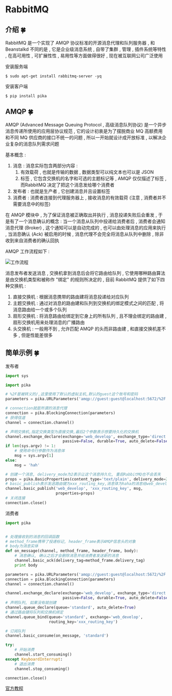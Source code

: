 # RabbitMQ




<extoc></extoc>

## 介绍  🍀

RabbitMQ 是一个实现了 AMQP 协议标准的开源消息代理和队列服务器 , 和 Beanstalkd 不同的是 , 它是企业级消息系统 , 自带了集群 , 管理 , 插件系统等特性 , 在高可用性 , 可扩展性性 , 易用性等方面做得很好 , 现在被互联网公司广泛使用

安装服务端

```shell
$ sudo apt-get install rabbitmq-server -yq
```

安装客户端

```shell
$ pip install pika
```

## AMQP  🍀

AMQP (Advanced Message Queuing Protocol , 高级消息队列协议) 是一个异步消息传递所使用的应用层协议规范 , 它的设计初衷是为了摆脱商业 MQ 高额费用和不同 MQ 供应商的接口不统一的问题 , 所以一开始就设计成开放标准 , 以解决企业复杂的消息队列需求问题

基本概念 : 

1. 消息 : 消息实际包含两部分内容 : 
   1. 有效载荷 , 也就是传输的数据 , 数据类型可以纯文本也可以是 JSON
   2. 标签 , 它包含交换机的名字和可选的主题标记等 , AMQP 仅仅描述了标签 , 而RabbitMQ 决定了把这个消息发给哪个消费者
2. 发布者 : 也就是生产者 , 它创建消息并且设置标签
3. 消费者 : 消费者连接到代理服务器上 , 接收消息的有效载荷 (注意 , 消费者并不需要消息中的标签)

在 AMQP 模块中 , 为了保证消息被正确取出并执行 , 消息投递失败后会重发 , 于是有了一个消息确认的概念 : 当一个消息从队列中投递给消费者后 , 消费者会通知消息代理 (Broker) , 这个通知可以是自动完成的 , 也可以由处理消息的应用来执行 , 当消息确认 (Ack) 被启用的时候 , 消息代理不会完全将消息从队列中删除 , 除非收到来自消费者的确认回执

AMQP 工作流程如下 : 

![工作流程](http://oux34p43l.bkt.clouddn.com/工作流程.png)

消息发布者发送消息 , 交换机拿到消息后会将它路由给队列 , 它使用哪种路由算法是由交换机类型和被称作 "绑定" 的规则所决定的 , 目前 RabbitMQ 提供了如下四种交换机 : 

1. 直接交换机 : 根据消息携带的路由建将消息投递给对应队列
2. 主题交换机 : 通过对消息的路由建和队列到交换机的绑定模式之间的匹配 , 将消息路由给一个或多个队列
3. 扇形交换机 : 将消息路由给绑定到它身上的所有队列 , 且不理会绑定的路由建 , 扇形交换机用来处理消息的广播路由
4. 头交换机 : 一般用不到 , 允许匹配 AMQP 的头而非路由建 , 和直接交换机差不多 , 但是性能差很多

## 简单示例  🍀

发布者

```python
import sys

import pika

# %2F是被转义的/,这里使用了默认的虚拟主机,默认的guest这个账号和密码
parameters = pika.URLParameters('amqp://guest:guest@localhost:5672/%2F')

# connection就是所谓的消息代理
connection = pika.BlockingConnection(parameters)  
# 获得信道
channel = connection.channel()  

# 声明交换机,指定交换类型为直接交换,最后2个参数表示想要持久化的交换机
channel.exchange_declare(exchange='web_develop', exchange_type='direct',
                         passive=False, durable=True, auto_delete=False)
if len(sys.argv) != 1:
    # 使用命令行参数作为消息体
    msg = sys.argv[1]  
else:
    msg = 'hah'

# 创建一个消息, delivery_mode为2表示让这个消息持久化, 重启RabbitMQ也不会丢失
props = pika.BasicProperties(content_type='text/plain', delivery_mode=2)
# basic_publish表示发送路由键为xxx_routing_key,消息体为haha的消息给web_develop这个交换机
channel.basic_publish('web_develop', 'xxx_routing_key', msg,
                      properties=props)
# 关闭连接
connection.close()  
```

消费者

```python
import pika


# 处理接收到的消息的回调函数
# method_frame携带了投递标记, header_frame表示AMQP信息头的对象
# body为消息实体
def on_message(channel, method_frame, header_frame, body):
    # 消息确认, 确认之后才会删除消息并给消费者发送新的消息
    channel.basic_ack(delivery_tag=method_frame.delivery_tag)
    print body

parameters = pika.URLParameters('amqp://guest:guest@localhost:5672/%2F')
connection = pika.BlockingConnection(parameters)
channel = connection.channel()

channel.exchange_declare(exchange='web_develop', exchange_type='direct',
                         passive=False, durable=True, auto_delete=False)
# 声明队列, 如果没有就创建
channel.queue_declare(queue='standard', auto_delete=True)
# 通过路由键将队列和交换机绑定
channel.queue_bind(queue='standard', exchange='web_develop',
                   routing_key='xxx_routing_key')

# 订阅队列
channel.basic_consume(on_message, 'standard')  

try:
    # 开始消费
    channel.start_consuming()  
except KeyboardInterrupt:
    # 退出消费
    channel.stop_consuming()  

connection.close()
```

[官方教程](http://www.rabbitmq.com/getstarted.html)